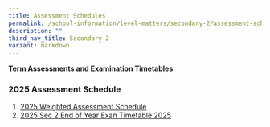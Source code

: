 ```yaml
---
title: Assessment Schedules
permalink: /school-information/level-matters/secondary-2/assessment-schedules/
description: ""
third_nav_title: Secondary 2
variant: markdown
---
```

**Term Assessments and Examination Timetables**  

### 2025 Assessment Schedule

1. [2025 Weighted Assessment Schedule](https://docs.google.com/spreadsheets/d/19w6XG7KLSTYdJJSbMLgRO7GQgUDp06Etb4qwn_r2cF0/edit?gid=318370374#gid=318370374)
2. [2025 Sec 2 End of Year Exan Timetable 2025](/files/Examination%20Timetables/2025%20Exam%20Timetables/EOY/2025_Sec_2_EOY_Timetable__5_Aug.pdf)